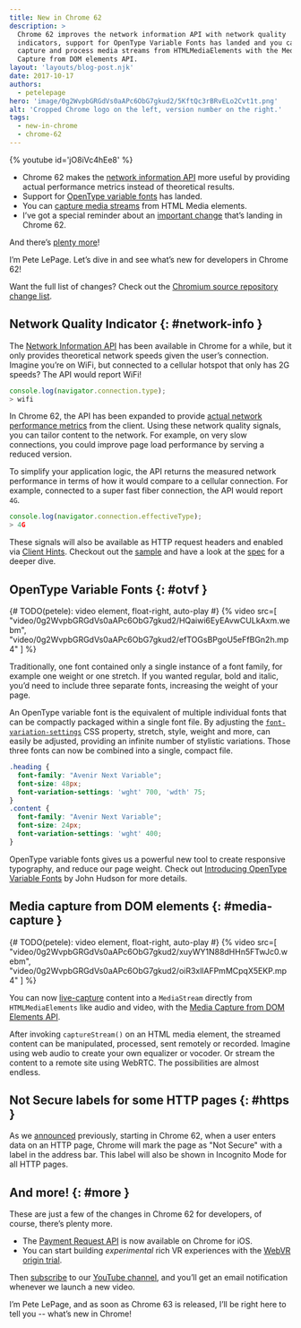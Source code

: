 ```yaml
---
title: New in Chrome 62
description: >
  Chrome 62 improves the network information API with network quality
  indicators, support for OpenType Variable Fonts has landed and you can now
  capture and process media streams from HTMLMediaElements with the Media
  Capture from DOM elements API.
layout: 'layouts/blog-post.njk'
date: 2017-10-17
authors:
  - petelepage
hero: 'image/0g2WvpbGRGdVs0aAPc6ObG7gkud2/5KftQc3rBRvELo2Cvt1t.png'
alt: 'Cropped Chrome logo on the left, version number on the right.'
tags:
  - new-in-chrome
  - chrome-62
---
```


{% youtube id='jO8iVc4hEe8' %}

* Chrome 62 makes the [network information API](#network-info) more useful
  by providing actual performance metrics instead of theoretical results.
* Support for [OpenType variable fonts](#otvf) has landed.
* You can [capture media streams](#capture-media-streams) from HTML Media elements.
* I’ve got a special reminder about an [important change](#https) that’s
  landing in Chrome 62.

And there’s [plenty more](#more)!

I’m Pete LePage. Let’s dive in and see what’s new for developers in Chrome 62!

Want the full list of changes? Check out the
[Chromium source repository change list](https://chromium.googlesource.com/chromium/src/+log/61.0.3163.79..62.0.3202.62).

## Network Quality Indicator {: #network-info }

The [Network Information API](https://wicg.github.io/netinfo/) has been
available in Chrome for a while, but it only provides theoretical network
speeds given the user’s connection. Imagine you’re on WiFi, but connected to
a cellular hotspot that only has 2G speeds? The API would report WiFi!

```js
console.log(navigator.connection.type);
> wifi
```

In Chrome 62, the API has been expanded to provide
[actual network performance metrics](https://www.chromestatus.com/feature/5108786398232576)
from the client.  Using these network quality signals, you can tailor content
to the network. For example, on very slow connections, you could improve page
load performance by serving a reduced version.

To simplify your application logic, the API returns the measured network
performance in terms of how it would compare to a cellular connection. For
example, connected to a super fast fiber connection, the API would report `4G`.

```js
console.log(navigator.connection.effectiveType);
> 4G
```

These signals will also be available as HTTP request headers and enabled via
[Client Hints](http://httpwg.org/http-extensions/client-hints.html). Checkout
out the [sample](https://googlechrome.github.io/samples/network-information/)
and have a look at the [spec](https://wicg.github.io/netinfo) for a deeper dive.

## OpenType Variable Fonts {: #otvf }

{# TODO(petele): video element, float-right, auto-play #}
{% video src=[
  "video/0g2WvpbGRGdVs0aAPc6ObG7gkud2/HQaiwi6EyEAvwCULkAxm.webm",
  "video/0g2WvpbGRGdVs0aAPc6ObG7gkud2/efTOGsBPgoU5eFfBGn2h.mp4"
  ]
%}

Traditionally, one font contained only a single instance of a font family,
for example one weight or one stretch. If you wanted regular, bold and italic,
you’d need to include three separate fonts, increasing the weight of your page.

An OpenType variable font is the equivalent of multiple individual fonts that
can be compactly packaged within a single font file. By adjusting the
[`font-variation-settings`](https://drafts.csswg.org/css-fonts-4/#font-variation-settings-def)
CSS property, stretch, style, weight and more, can easily be adjusted,
providing an infinite number of stylistic variations. Those three fonts can
now be combined into a single, compact file.

```css
.heading {
  font-family: "Avenir Next Variable";
  font-size: 48px;
  font-variation-settings: 'wght' 700, 'wdth' 75;
}
.content {
  font-family: "Avenir Next Variable";
  font-size: 24px;
  font-variation-settings: 'wght' 400;
}
```

OpenType variable fonts gives us a powerful new tool to create responsive
typography, and reduce our page weight. Check out
[Introducing OpenType Variable Fonts](https://medium.com/@tiro/https-medium-com-tiro-introducing-opentype-variable-fonts-12ba6cd2369)
by John Hudson for more details.

## Media capture from DOM elements {: #media-capture }

{# TODO(petele): video element, float-right, auto-play #}
{% video src=[
  "video/0g2WvpbGRGdVs0aAPc6ObG7gkud2/xuyWY1N88dHHn5FTwJc0.webm",
  "video/0g2WvpbGRGdVs0aAPc6ObG7gkud2/oiR3xllAFPmMCpqX5EKP.mp4"
] %}

You can now
[live-capture](https://rawgit.com/yellowdoge/demos/master/videoelementcapture.html)
content into a `MediaStream` directly from `HTMLMediaElements` like audio and
video, with the
[Media Capture from DOM Elements API](https://w3c.github.io/mediacapture-fromelement/#html-media-element-media-capture-extensions).

After invoking `captureStream()` on an HTML media element, the streamed
content can be manipulated, processed, sent remotely or recorded. Imagine
using web audio to create your own equalizer or vocoder. Or stream the
content to a remote site using WebRTC. The possibilities are almost endless.

## Not Secure labels for some HTTP pages {: #https }

As we [announced](https://blog.chromium.org/2017/04/next-steps-toward-more-connection.html)
previously, starting in Chrome 62, when a user enters data on an HTTP page,
Chrome will mark the page as "Not Secure" with a label in the address bar.
This label will also be shown in Incognito Mode for all HTTP pages.

## And more! {: #more }

These are just a few of the changes in Chrome 62 for developers, of course,
there’s plenty more.

* The [Payment Request API](https://developers.google.com/web/fundamentals/payments/) is now available on
  Chrome for iOS.
* You can start building _experimental_ rich VR experiences with the
  [WebVR origin trial](http://bit.ly/OriginTrialSignup).

Then [subscribe](https://goo.gl/6FP1a5) to our
[YouTube channel](https://www.youtube.com/user/ChromeDevelopers/), and
you’ll get an email notification whenever we launch a new video.

I’m Pete LePage, and as soon as Chrome 63 is released, I’ll be right
here to tell you -- what’s new in Chrome!
